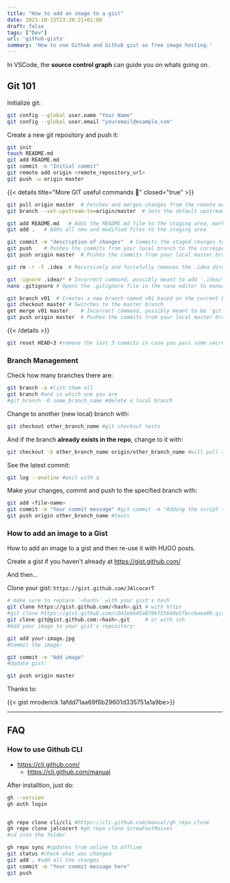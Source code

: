 ```yaml
---
title: "How to add an image to a gist"
date: 2021-10-15T23:20:21+01:00
draft: false
tags: ["Dev"]
url: 'github-gists'
summary: 'How to use Github and Github gist as free image hosting.'
---
```


In VSCode, the **source control graph** can guide you on whats going on.


## Git 101

Initialize git:

```sh
git config --global user.name "Your Name"
git config --global user.email "youremail@example.com"
```
<!-- 
1. go to the repo folder 
2. right click on the .git folder and choose the last option - properties
3. on the general tab uncheck hidden checkbox if checked
4. hit apply and then ok -->

Create a new git repository and push it:

```sh
git init
touch README.md
git add README.md
git commit -m "Initial commit"
git remote add origin <remote_repository_url>
git push -u origin master
```


{{< details title="More GIT useful commands 📌" closed="true" >}}

```sh
git pull origin master	# Fetches and merges changes from the remote master branch to your local branch
git branch --set-upstream-to=origin/master	# Sets the default upstream branch to origin/master for the current local branch

git add README.md	# Adds the README.md file to the staging area, marking it for inclusion in the next commit
git add .	# Adds all new and modified files to the staging area

git commit -m "description of changes"	# Commits the staged changes to the local repository with a description "description of changes"
git push	# Pushes the commits from your local branch to the corresponding remote branch
git push origin master	# Pushes the commits from your local master branch to the remote master branch

git rm -r -f .idea	# Recursively and forcefully removes the .idea directory from the project and stages the removal for commit

git -ignore .idea/*	# Incorrect command, possibly meant to add '.idea/*' to a .gitignore file
nano .gitignore	# Opens the .gitignore file in the nano editor to manually add rules

git branch v01	# Creates a new branch named v01 based on the current branch
git checkout master	# Switches to the master branch
get merge v01 master	# Incorrect command, possibly meant to be 'git merge v01' while on master branch to merge changes from v01 into master
git push origin master	# Pushes the commits from your local master branch to the remote master branch
```

{{< /details >}}


```sh
git reset HEAD~3 #remove the last 3 commits in case you pass some secret (but keep the changes in files)
```

### Branch Management 

Check how many branches there are:

```sh
git branch -a #list them all
git branch #and in which one you are
#git branch -D some_branch_name #delete a local branch
```

Change to another (new local) branch with:

```sh
git checkout other_branch_name #git checkout tests
```

And if the branch **already exists in the repo**, change to it with:

```sh
git checkout -b other_branch_name origin/other_branch_name #will pull and swap you to it
```

See the latest commit:

```sh
git log --oneline #exit with q
```

Make your changes, commit and push to the specified branch with:

```sh
git add <file-name>
git commit -m "Your commit message" #git commit -m "Adding the script that creates testing scenarios from random combinations of the initial provided table"
git push origin other_branch_name #tests
```

### How to add an image to a Gist

How to add an image to a gist and then re-use it with HUGO posts.

Create a gist if you haven't already at <https://gist.github.com/>

And then...

Clone your gist: `https://gist.github.com/JAlcocerT`

```sh
# make sure to replace `<hash>` with your gist's hash
git clone https://gist.github.com/<hash>.git # with https 
#git clone https://gist.github.com/c043e6645a8786f55640e5fbccbaea00.git
git clone git@gist.github.com:<hash>.git     # or with ssh
#Add your image to your gist's repository:

git add your-image.jpg
#Commit the image:

git commit -m "Add image"
#Update gist:

git push origin master
```

Thanks to:

{{< gist mroderick 1afdd71aa69f6b29601d335751a1a9be>}}
<!-- https://gist.github.com/mroderick/1afdd71aa69f6b29601d335751a1a9be -->
---

## FAQ

### How to use Github CLI

* https://cli.github.com/
    * https://cli.github.com/manual


After installtion, just do:

```sh
gh --version
gh auth login


gh repo clone cli/cli #https://cli.github.com/manual/gh_repo_clone
gh repo clone jalcocert #gh repo clone ScrewFastMoises
#cd into the folder

gh repo sync #updates from online to offline
git status #check what was changed
git add . #add all the changes
git commit -m "Your commit message here"
git push
```